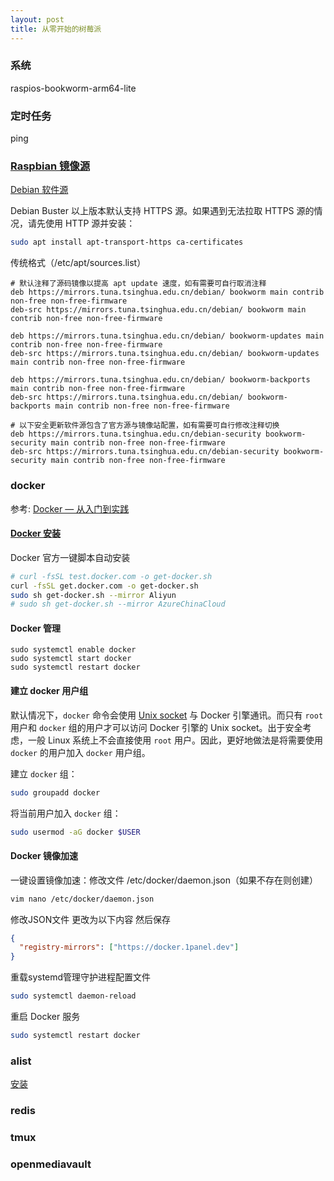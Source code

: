 ```yaml
---
layout: post
title: 从零开始的树莓派
---
```


### 系统 

raspios-bookworm-arm64-lite

###  定时任务
ping 

### [Raspbian 镜像源](https://mirrors.tuna.tsinghua.edu.cn/help/raspbian/)

[Debian 软件源](https://mirrors.tuna.tsinghua.edu.cn/help/debian/)

Debian Buster 以上版本默认支持 HTTPS 源。如果遇到无法拉取 HTTPS 源的情况，请先使用 HTTP 源并安装：

```bash
sudo apt install apt-transport-https ca-certificates
```

传统格式（/etc/apt/sources.list）

```
# 默认注释了源码镜像以提高 apt update 速度，如有需要可自行取消注释
deb https://mirrors.tuna.tsinghua.edu.cn/debian/ bookworm main contrib non-free non-free-firmware
deb-src https://mirrors.tuna.tsinghua.edu.cn/debian/ bookworm main contrib non-free non-free-firmware

deb https://mirrors.tuna.tsinghua.edu.cn/debian/ bookworm-updates main contrib non-free non-free-firmware
deb-src https://mirrors.tuna.tsinghua.edu.cn/debian/ bookworm-updates main contrib non-free non-free-firmware

deb https://mirrors.tuna.tsinghua.edu.cn/debian/ bookworm-backports main contrib non-free non-free-firmware
deb-src https://mirrors.tuna.tsinghua.edu.cn/debian/ bookworm-backports main contrib non-free non-free-firmware

# 以下安全更新软件源包含了官方源与镜像站配置，如有需要可自行修改注释切换
deb https://mirrors.tuna.tsinghua.edu.cn/debian-security bookworm-security main contrib non-free non-free-firmware
deb-src https://mirrors.tuna.tsinghua.edu.cn/debian-security bookworm-security main contrib non-free non-free-firmware
```

### docker

参考: [Docker — 从入门到实践](https://github.com/yeasy/docker_practice)

#### [Docker 安装](https://yeasy.gitbook.io/docker_practice/install/raspberry-pi)

 Docker 官方一键脚本自动安装

```bash
# curl -fsSL test.docker.com -o get-docker.sh
curl -fsSL get.docker.com -o get-docker.sh
sudo sh get-docker.sh --mirror Aliyun
# sudo sh get-docker.sh --mirror AzureChinaCloud
```

#### Docker 管理

```
sudo systemctl enable docker
sudo systemctl start docker
sudo systemctl restart docker
```

#### 建立 docker 用户组

默认情况下，`docker` 命令会使用 [Unix socket](https://en.wikipedia.org/wiki/Unix_domain_socket) 与 Docker 引擎通讯。而只有 `root` 用户和 `docker` 组的用户才可以访问 Docker 引擎的 Unix socket。出于安全考虑，一般 Linux 系统上不会直接使用 `root` 用户。因此，更好地做法是将需要使用 `docker` 的用户加入 `docker` 用户组。

建立 `docker` 组：

```bash
sudo groupadd docker
```

将当前用户加入 `docker` 组：

```bash
sudo usermod -aG docker $USER
```

#### Docker 镜像加速	

一键设置镜像加速：修改文件 /etc/docker/daemon.json（如果不存在则创建）

```bash
vim nano /etc/docker/daemon.json
```

修改JSON文件 更改为以下内容 然后保存

```json
{
  "registry-mirrors": ["https://docker.1panel.dev"]
}
```

重载systemd管理守护进程配置文件

```bash
sudo systemctl daemon-reload
```

重启 Docker 服务

```bash
sudo systemctl restart docker
```
### alist

[安装](https://alist.nn.ci/zh/guide/install/script.html) 

### redis

### tmux

### openmediavault